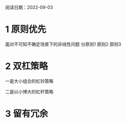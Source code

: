 阅读日期：2022-09-03

# 1  原则优先
面对不可知不确定场景下的非线性问题 分原则1 原则2 原则3

# 2 双杠策略

一是大小组合的杠铃策略

二是以小博大的杠杆策略

# 3 留有冗余